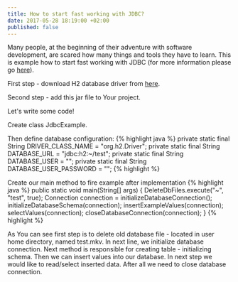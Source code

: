 ```yaml
---
title: How to start fast working with JDBC?
date: 2017-05-28 18:19:00 +02:00
published: false
---
```


Many people, at the beginning of their adventure with software development, are scared how many things and tools they have to learn. This is example how to start fast working with JDBC (for more information please go [here](http://docs.oracle.com/javase/8/docs/technotes/guides/jdbc/)).

First step - download H2 database driver from [here](https://mvnrepository.com/artifact/com.h2database/h2).

Second step - add this jar file to Your project.

Let's write some code!

Create class JdbcExample.

Then define database configuration:
{% highlight java %}
    private static final String DRIVER_CLASS_NAME = "org.h2.Driver";
    private static final String DATABASE_URL = "jdbc:h2:~/test";
    private static final String DATABASE_USER = "";
    private static final String DATABASE_USER_PASSWORD = "";
{% highlight %}

Create our main method to fire example after implementation
{% highlight java %}
    public static void main(String[] args) {
        DeleteDbFiles.execute("~", "test", true);
        Connection connection = initializeDatabaseConnection();
        initializeDatabaseSchema(connection);
        insertExampleValues(connection);
        selectValues(connection);
        closeDatabaseConnection(connection);
    }
{% highlight %}

As You can see first step is to delete old database file - located in user home directory, named test.mkv.
In next line, we initialize database connection.
Next method is responsible for creating table - initializing schema.
Then we can insert values into our database.
In next step we would like to read/select inserted data.
After all we need to close database connection.
